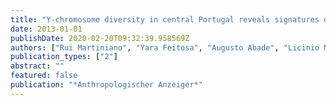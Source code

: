 ```yaml
---
title: "Y-chromosome diversity in central Portugal reveals signatures of ancient maritime expansions"
date: 2013-01-01
publishDate: 2020-02-20T09:32:39.958569Z
authors: ["Rui Martiniano", "Yara Feitosa", "Augusto Abade", "Licinio Manco"]
publication_types: ["2"]
abstract: ""
featured: false
publication: "*Anthropologischer Anzeiger*"
---
```


